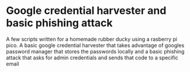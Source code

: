 ﻿# Google credential harvester and basic phishing attack

 A few scripts written for a homemade rubber ducky using a rasberry pi pico.
 A basic google credential harvester that takes advantage of googles password manager that stores the passwords locally
 and a basic phishing attack that asks for admin credentials and sends that code to a specific email
